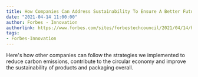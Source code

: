 ```yaml
---
title: How Companies Can Address Sustainability To Ensure A Better Future
date: "2021-04-14 11:00:00"
author: Forbes - Innovation
authorlink: https://www.forbes.com/sites/forbestechcouncil/2021/04/14/how-companies-can-address-sustainability-to-ensure-a-better-future/
tags:
- Forbes-Innovation
---
```

Here's how other companies can follow the strategies we implemented to reduce carbon emissions, contribute to the circular economy and improve the sustainability of products and packaging overall.